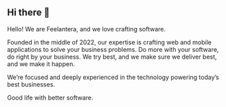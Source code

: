 <!--
<p align="center"><img src="https://github.com/feelantera/.github/blob/main/profile/banner.svg" width="500" alt="Project Logo"></p>
<p align="center"><img src="https://github.com/feelantera/.github/blob/main/profile/separator.jpg" width="100%" alt="Project Logo"></p>
-->

## Hi there 👋

Hello! We are Feelantera, and we love crafting software.

Founded in the middle of 2022, our expertise is crafting web and 
mobile applications to solve your business problems. Do more with 
your software, do right by your business. We try best, and we make 
sure we deliver best, and we make it happen.

We’re focused and deeply experienced in the technology powering 
today’s best businesses.

Good life with better software.
